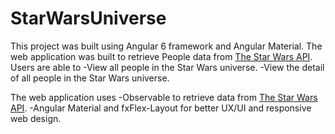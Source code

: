 # StarWarsUniverse

This project was built using Angular 6 framework and Angular Material. The web application was built to retrieve People data from [The Star Wars API](https://swapi.co/). Users are able to
-View all people in the Star Wars universe.
-View the detail of all people in the Star Wars universe.

The web application uses
-Observable to retrieve data from [The Star Wars API](https://swapi.co/).
-Angular Material and fxFlex-Layout for better UX/UI and responsive web design.
